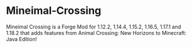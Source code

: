 # Mineimal-Crossing
Mineimal Crossing is a Forge Mod for 1.12.2, 1.14.4, 1.15.2, 1.16.5, 1.17.1 and 1.18.2 that adds features from Animal Crossing: New Horizons to Minecraft: Java Edition!
